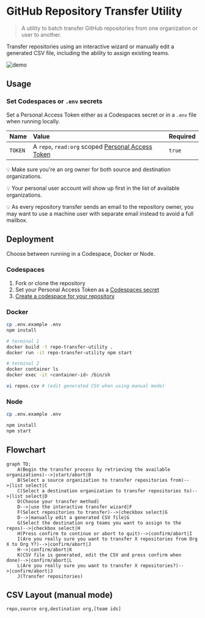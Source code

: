# GitHub Repository Transfer Utility

> A utility to batch transfer GitHub repositories from one organization or user to another.

Transfer repositories using an interactive wizard or manually edit a generated CSV file, including the ability to assign existing teams.

![demo](https://user-images.githubusercontent.com/60080580/208736711-9abff6ba-17c6-470a-9135-95fa2f49c5ca.gif)

## Usage

### Set Codespaces or `.env` secrets

Set a Personal Access Token either as a Codespaces secret or in a `.env` file when running locally.

| Name    | Value                                               | Required |
| :------ | :-------------------------------------------------- | :------- |
| `TOKEN` | A `repo`, `read:org` scoped [Personal Access Token] | `true`   |

[personal access token]: https://github.com/settings/tokens/new?scopes=repo,read:org&description=Repo+Transfer+Utility 'Personal Access Token'

:bulb: Make sure you're an org owner for both source and destination organizations.

:bulb: Your personal user account will show up first in the list of available organizations.

:bulb: As every repository transfer sends an email to the repository owner, you may want to use a machine user with separate email instead to avoid a full mailbox.

## Deployment

Choose between running in a Codespace, Docker or Node.

### Codespaces

1. Fork or clone the repository
2. Set your Personal Access Token as a [Codespaces secret](https://docs.github.com/codespaces/managing-codespaces-for-your-organization/managing-encrypted-secrets-for-your-repository-and-organization-for-github-codespaces#adding-secrets-for-a-repository)
3. [Create a codespace for your repository](https://docs.github.com/codespaces/developing-in-codespaces/creating-a-codespace-for-a-repository#creating-a-codespace-for-a-repository)

### Docker

```sh
cp .env.example .env
npm install

# terminal 1
docker build -t repo-transfer-utility .
docker run -it repo-transfer-utility npm start

# terminal 2
docker container ls
docker exec -it <container-id> /bin/sh

vi repos.csv # (edit generated CSV when using manual mode)
```

### Node

```sh
cp .env.example .env 

npm install
npm start
```

## Flowchart

```mermaid
graph TD;
    A(Begin the transfer process by retrieving the available organizations)-->|start/abort|B
    B(Select a source organization to transfer repositories from)-->|list select|C
    C(Select a destination organization to transfer repositories to)-->|list select|D
    D(Choose your transfer method)
    D-->|use the interactive transfer wizard|F
    F(Select repositories to transfer)-->|checkbox select|G
    D-->|manually edit a generated CSV file|G
    G(Select the destination org teams you want to assign to the repos)-->|checkbox select|H
    H(Press confirm to continue or abort to quit)-->|confirm/abort|I
    I(Are you really sure you want to transfer X repositories from Org X to Org Y?)-->|confirm/abort|J
    H-->|confirm/abort|K
    K(CSV file is generated, edit the CSV and press confirm when done)-->|confirm/abort|L
    L(Are you really sure you want to transfer X repositories?)-->|confirm/abort|J
    J(Transfer repositories)
```

## CSV Layout (manual mode)

```csv
repo,source org,destination org,[team ids]
```
